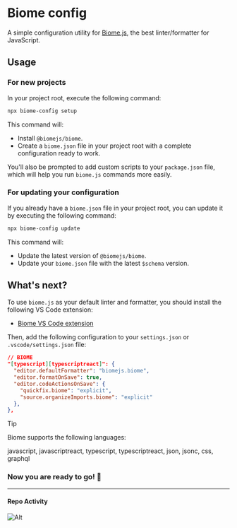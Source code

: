 # Biome config

A simple configuration utility for [Biome.js](https://biomejs.dev/), the best linter/formatter for JavaScript.

## Usage

### For new projects

In your project root, execute the following command:

```bash
npx biome-config setup
```

This command will:

- Install `@biomejs/biome`.
- Create a `biome.json` file in your project root with a complete configuration ready to work.

You'll also be prompted to add custom scripts to your `package.json` file, which will help you run `biome.js` commands more easily.

### For updating your configuration

If you already have a `biome.json` file in your project root, you can update it by executing the following command:

```bash
npx biome-config update
```

This command will:

- Update the latest version of `@biomejs/biome`.
- Update your `biome.json` file with the latest `$schema` version.

## What's next?

To use `biome.js` as your default linter and formatter, you should install the following VS Code extension:

- [Biome VS Code extension](https://marketplace.visualstudio.com/items?itemName=biomejs.biome)

Then, add the following configuration to your `settings.json` or `.vscode/settings.json` file:

```json
// BIOME
"[typescript][typescriptreact]": {
  "editor.defaultFormatter": "biomejs.biome",
  "editor.formatOnSave": true,
  "editor.codeActionsOnSave": {
    "quickfix.biome": "explicit",
    "source.organizeImports.biome": "explicit"
  },
},
```

> [!TIP]
> Biome supports the following languages:
>
> javascript, javascriptreact, typescript, typescriptreact, json, jsonc, css, graphql

### Now you are ready to go! 🚀

----

#### Repo Activity

![Alt](https://repobeats.axiom.co/api/embed/ace7b3ef052fd531038fdff93079d573baea77ed.svg "Repobeats analytics image")
